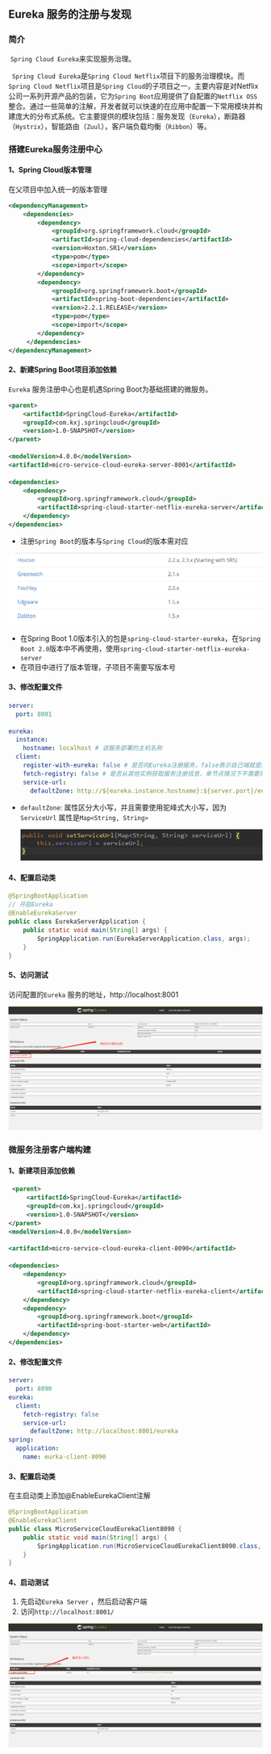 ## Eureka 服务的注册与发现

### 简介

​     `Spring Cloud Eureka`来实现服务治理。

​    ` Spring Cloud Eureka`是`Spring Cloud Netflix`项目下的服务治理模块。而`Spring Cloud Netflix`项目是`Spring Cloud`的子项目之一，主要内容是对Netflix公司一系列开源产品的包装，它为`Spring Boot`应用提供了自配置的`Netflix OSS`整合。通过一些简单的注解，开发者就可以快速的在应用中配置一下常用模块并构建庞大的分布式系统。它主要提供的模块包括：服务发现（`Eureka`），断路器（`Hystrix`），智能路由（`Zuul`），客户端负载均衡（`Ribbon`）等。

### 搭建Eureka服务注册中心

#### 1、Spring Cloud版本管理

在父项目中加入统一的版本管理

```xml
<dependencyManagement>
    <dependencies>
        <dependency>
            <groupId>org.springframework.cloud</groupId>
            <artifactId>spring-cloud-dependencies</artifactId>
            <version>Hoxton.SR1</version>
            <type>pom</type>
            <scope>import</scope>
        </dependency>
        <dependency>
            <groupId>org.springframework.boot</groupId>
            <artifactId>spring-boot-dependencies</artifactId>
            <version>2.2.1.RELEASE</version>
            <type>pom</type>
            <scope>import</scope>
        </dependency>
     </dependencies>
</dependencyManagement>
```

#### 2、新建Spring Boot项目添加依赖

`Eureka` 服务注册中心也是机遇Spring Boot为基础搭建的微服务。

```xml
<parent>
    <artifactId>SpringCloud-Eureka</artifactId>
    <groupId>com.kxj.springcloud</groupId>
    <version>1.0-SNAPSHOT</version>
</parent>

<modelVersion>4.0.0</modelVersion>
<artifactId>micro-service-cloud-eureka-server-8001</artifactId>

<dependencies>
    <dependency>
        <groupId>org.springframework.cloud</groupId>
        <artifactId>spring-cloud-starter-netflix-eureka-server</artifactId>
    </dependency>
</dependencies>
```

- 注册`Spring Boot`的版本与`Spring Cloud`的版本需对应 	

![1600959584551](.\doc\iamges\1600959584551.png)

-  在Spring Boot 1.0版本引入的包是`spring-cloud-starter-eureka`，在`Spring Boot 2.0`版本中不再使用，使用`spring-cloud-starter-netflix-eureka-server`
- 在项目中进行了版本管理，子项目不需要写版本号

#### 3、修改配置文件

```yml
server:
  port: 8001

eureka:
  instance:
    hostname: localhost # 该服务部署的主机名称
  client:
    register-with-eureka: false # 是否向Eureka注册服务，false表示自己端就是注册中心，不需要注册，职责就是维护服务实例，并不需要去检索服务
    fetch-registry: false # 是否从其他实例获取服务注册信息，单节点情况下不需要同步其他节点数据
    service-url:
      defaultZone: http://${eureka.instance.hostname}:${server.port}/eureka
```

- `defaultZone`: 属性区分大小写，并且需要使用驼峰式大小写，因为`ServiceUrl` 属性是`Map<String, String>`

  ![1601220208925](.\doc\iamges\1601220208925.png)

#### 4、配置启动类

```java
@SpringBootApplication
// 开启Eureka
@EnableEurekaServer
public class EurekaServerApplication {
    public static void main(String[] args) {
        SpringApplication.run(EurekaServerApplication.class, args);
    }
}
```

#### 5、访问测试

访问配置的`Eureka` 服务的地址，http://localhost:8001

![1600960337980](.\doc\iamges\1600960337980.png)



### 微服务注册客户端构建

#### 1、新建项目添加依赖

```xml
 <parent>
     <artifactId>SpringCloud-Eureka</artifactId>
     <groupId>com.kxj.springcloud</groupId>
     <version>1.0-SNAPSHOT</version>
</parent>
<modelVersion>4.0.0</modelVersion>

<artifactId>micro-service-cloud-eureka-client-8090</artifactId>

<dependencies>
    <dependency>
        <groupId>org.springframework.cloud</groupId>
        <artifactId>spring-cloud-starter-netflix-eureka-client</artifactId>
    </dependency>
    <dependency>
        <groupId>org.springframework.boot</groupId>
        <artifactId>spring-boot-starter-web</artifactId>
    </dependency>
</dependencies>
```

#### 2、修改配置文件

```yml
server:
  port: 8090
eureka:
  client:
    fetch-registry: false
    service-url:
      defaultZone: http://localhost:8001/eureka
spring:
  application:
    name: eurka-client-8090
```

#### 3、配置启动类

 在主启动类上添加@EnableEurekaClient注解 

```java
@SpringBootApplication
@EnableEurekaClient
public class MicroServiceCloudEurekaClient8090 {
    public static void main(String[] args) {
        SpringApplication.run(MicroServiceCloudEurekaClient8090.class, args);
    }
}
```

#### 4、启动测试

1. 先启动`Eureka Server` ，然后启动客户端
2. 访问` http://localhost:8001/ `

![1601221216625](.\doc\iamges\1601221216625.png)

